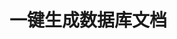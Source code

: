 


# 一键生成数据库文档  

<!-- 
实用！一键生成数据库文档，堪称数据库界的Swagger
https://mp.weixin.qq.com/s/nqxWD85XdhR1AHAa2ql65A

-->

